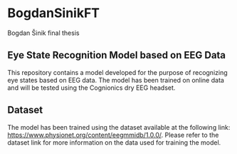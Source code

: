 # BogdanSinikFT
Bogdan Šinik final thesis

## Eye State Recognition Model based on EEG Data

This repository contains a model developed for the purpose of recognizing eye states based on EEG data. The model has been trained on online data and will be tested using the Cognionics dry EEG headset.

## Dataset

The model has been trained using the dataset available at the following link: https://www.physionet.org/content/eegmmidb/1.0.0/.
Please refer to the dataset link for more information on the data used for training the model.
